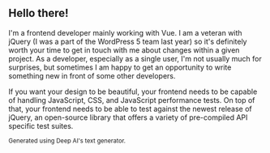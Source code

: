 ## Hello there!

I'm a frontend developer mainly working with Vue. I am a veteran with jQuery (I was a part of the WordPress 5 team last year) so it's definitely worth your time to get in touch with me about changes within a given project. As a developer, especially as a single user, I'm not usually much for surprises, but sometimes I am happy to get an opportunity to write something new in front of some other developers.

If you want your design to be beautiful, your frontend needs to be capable of handling JavaScript, CSS, and JavaScript performance tests. On top of that, your frontend needs to be able to test against the newest release of jQuery, an open-source library that offers a variety of pre-compiled API specific test suites.

<p class="text-right">
  <small>Generated using Deep AI's text generator.</small>
</p>

<!-- `social` component can be used here to show the configured social links -->
<div class="text-center">
  <social></social>
</div>
